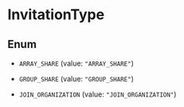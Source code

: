 

# InvitationType

## Enum


* `ARRAY_SHARE` (value: `"ARRAY_SHARE"`)

* `GROUP_SHARE` (value: `"GROUP_SHARE"`)

* `JOIN_ORGANIZATION` (value: `"JOIN_ORGANIZATION"`)



